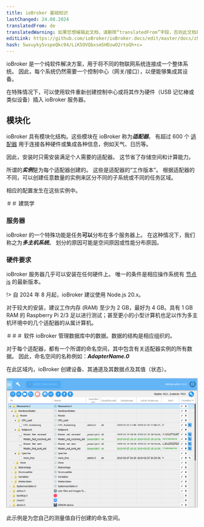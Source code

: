 ```yaml
---
title: ioBroker 基础知识
lastChanged: 24.08.2024
translatedFrom: de
translatedWarning: 如果您想编辑此文档，请删除“translatedFrom”字段，否则此文档将再次自动翻译
editLink: https://github.com/ioBroker/ioBroker.docs/edit/master/docs/zh-cn/basics/README.md
hash: 5wxuyky5vspeQkc94/LiK5OVQbxsmSHDzwO2rtoQh+c=
---
```

ioBroker 是一个纯软件解决方案，用于将不同的物联网系统连接成一个整体系统。
因此，每个系统仍然需要一个控制中心（网关/接口），以便能够集成其设备。

在特殊情况下，可以使用软件重新创建控制中心或将其作为硬件（USB 记忆棒或类似设备）插入 ioBroker 服务器。

## 模块化
ioBroker 具有模块化结构。这些模块在 ioBroker 称为***适配器***。
有超过 600 个 [适配器](http://download.iobroker.net/list.html) 用于连接各种硬件或集成各种信息，例如天气、日历等。

因此，安装时只需安装满足个人需要的适配器。
这节省了存储空间和计算能力。

所谓的***实例***是为每个适配器创建的。
这些是适配器的“工作版本”。
根据适配器的不同，可以创建任意数量的实例来区分不同的子系统或不同的任务区域。

相应的配置发生在这些实例中。

＃＃ 建筑学
### 服务器
ioBroker 的一个特殊功能是任务**可以**分布在多个服务器上。
在这种情况下，我们称之为***多主机系统***。
划分的原因可能是空间原因或性能分布原因。

### 硬件要求
ioBroker 服务器几乎可以安装在任何硬件上。
唯一的条件是相应操作系统有 [节点js](https://nodejs.org/en/download/) 的最新版本。

!> 自 2024 年 8 月起，ioBroker 建议使用 Node.js 20.x。

对于较大的安装，建议工作内存 (RAM) 至少为 2 GB，最好为 4 GB。具有 1 GB RAM 的 Raspberry Pi 2/3 足以进行测试；甚至更小的小型计算机也足以作为多主机环境中的几个适配器的从属计算机。

＃＃＃ 软件
ioBroker 管理数据库中的数据。数据的结构是相应组织的。

对于每个适配器，都有一个所谓的命名空间，其中包含有关适配器实例的所有数据。
因此，命名空间的名称例如：***AdapterName.0***

在此区域内，ioBroker 创建设备、其通道及其数据点及其值（状态）。

![对象结构](../../de/admin/media/ADMIN_Objekte_status_tree.png)

此示例是为您自己的测量值自行创建的命名空间。

[Adapter]: http://download.iobroker.net/list.html

[nodejs]: https://nodejs.org